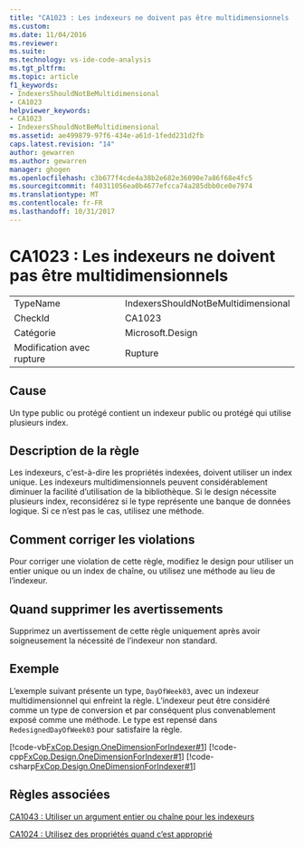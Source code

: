 ```yaml
---
title: "CA1023 : Les indexeurs ne doivent pas être multidimensionnels | Documents Microsoft"
ms.custom: 
ms.date: 11/04/2016
ms.reviewer: 
ms.suite: 
ms.technology: vs-ide-code-analysis
ms.tgt_pltfrm: 
ms.topic: article
f1_keywords:
- IndexersShouldNotBeMultidimensional
- CA1023
helpviewer_keywords:
- CA1023
- IndexersShouldNotBeMultidimensional
ms.assetid: ae499879-97f6-434e-a61d-1fedd231d2fb
caps.latest.revision: "14"
author: gewarren
ms.author: gewarren
manager: ghogen
ms.openlocfilehash: c3b677f4cde4a38b2e682e36090e7a86f68e4fc5
ms.sourcegitcommit: f40311056ea0b4677efcca74a285dbb0ce0e7974
ms.translationtype: MT
ms.contentlocale: fr-FR
ms.lasthandoff: 10/31/2017
---
```

# <a name="ca1023-indexers-should-not-be-multidimensional"></a>CA1023 : Les indexeurs ne doivent pas être multidimensionnels
|||  
|-|-|  
|TypeName|IndexersShouldNotBeMultidimensional|  
|CheckId|CA1023|  
|Catégorie|Microsoft.Design|  
|Modification avec rupture|Rupture|  
  
## <a name="cause"></a>Cause  
 Un type public ou protégé contient un indexeur public ou protégé qui utilise plusieurs index.  
  
## <a name="rule-description"></a>Description de la règle  
 Les indexeurs, c'est-à-dire les propriétés indexées, doivent utiliser un index unique. Les indexeurs multidimensionnels peuvent considérablement diminuer la facilité d’utilisation de la bibliothèque. Si le design nécessite plusieurs index, reconsidérez si le type représente une banque de données logique. Si ce n’est pas le cas, utilisez une méthode.  
  
## <a name="how-to-fix-violations"></a>Comment corriger les violations  
 Pour corriger une violation de cette règle, modifiez le design pour utiliser un entier unique ou un index de chaîne, ou utilisez une méthode au lieu de l’indexeur.  
  
## <a name="when-to-suppress-warnings"></a>Quand supprimer les avertissements  
 Supprimez un avertissement de cette règle uniquement après avoir soigneusement la nécessité de l’indexeur non standard.  
  
## <a name="example"></a>Exemple  
 L’exemple suivant présente un type, `DayOfWeek03`, avec un indexeur multidimensionnel qui enfreint la règle. L’indexeur peut être considéré comme un type de conversion et par conséquent plus convenablement exposé comme une méthode. Le type est repensé dans `RedesignedDayOfWeek03` pour satisfaire la règle.  
  
 [!code-vb[FxCop.Design.OneDimensionForIndexer#1](../code-quality/codesnippet/VisualBasic/ca1023-indexers-should-not-be-multidimensional_1.vb)]
 [!code-cpp[FxCop.Design.OneDimensionForIndexer#1](../code-quality/codesnippet/CPP/ca1023-indexers-should-not-be-multidimensional_1.cpp)]
 [!code-csharp[FxCop.Design.OneDimensionForIndexer#1](../code-quality/codesnippet/CSharp/ca1023-indexers-should-not-be-multidimensional_1.cs)]  
  
## <a name="related-rules"></a>Règles associées  
 [CA1043 : Utiliser un argument entier ou chaîne pour les indexeurs](../code-quality/ca1043-use-integral-or-string-argument-for-indexers.md)  
  
 [CA1024 : Utilisez des propriétés quand c’est approprié](../code-quality/ca1024-use-properties-where-appropriate.md)